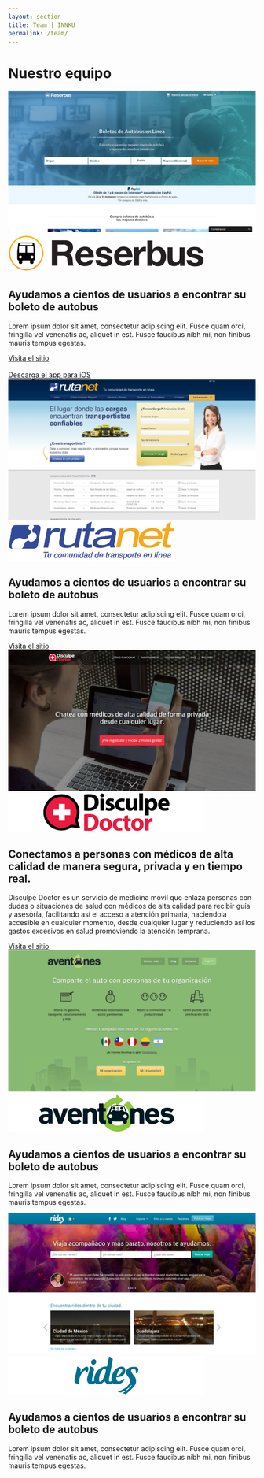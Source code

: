 ```yaml
---
layout: section
title: Team | INNKU
permalink: /team/
---
```


<div class="row innku-title">
  <div class="col-lg-12">
    <h1>Nuestro equipo</h1>
  </div>
  <div class="col-lg-offset-5 col-lg-2 col-md-offset-5 col-md-2 col-sm-offset-5 col-sm-2 col-xs-offset-4 col-xs-4">
    <div class="row">
      <div class="col-lg-offset-4 col-lg-4 col-md-offset-4 col-md-4 col-sm-offset-4 col-sm-4 col-xs-offset-4 col-xs-4 innku-title-divisor">
      </div>
    </div>
  </div>
</div>

<div data-spy="scroll" data-target="#innku-projects" data-offset="0" class="scrollspy-example">

  <div id="reserbus" class="row innku-project">
    <div class="col-lg-offset-1 col-lg-10 col-md-offset-1 col-md-10 col-sm-offset-1 col-sm-10 innku-project-frame">
    </div>
    <div class="col-lg-offset-2 col-lg-8 col-md-offset-2 col-md-8 col-sm-offset-2 col-sm-8">
      <img src="img/reserbus.png" />
      <div class="row">
        <div class="col-lg-offset-4 col-lg-4 col-xs-8 innku-project-logo">
          <img src="img/logo-reserbus.svg" />
        </div>
      </div>
      <div class="row">
        <div class="col-lg-12">
          <h2>Ayudamos a cientos de usuarios a <span>encontrar</span> su boleto de autobus</h2>
        </div>
      </div>
      <div class="row">
        <div class="col-lg-1 col-md-1 col-sm-1 col-xs-1 innku-project-divisor">
        </div>
      </div>
      <p>Lorem ipsum dolor sit amet, consectetur adipiscing elit. Fusce quam orci, fringilla vel venenatis ac, aliquet in est. Fusce faucibus nibh mi, non finibus mauris tempus egestas.</p>
      <div class="innku-project-button-group">
        <a href="http://reserbus.mx" class="btn btn-innku" role="button">Visita el sitio</a>
        <br class="visible-xs">
        <br class="visible-xs">
        <a href="http://reserbus.mx" class="btn btn-innku" role="button">Descarga el app para iOS</a>
      </div>
    </div>
  </div>

  <div id="rutanet" class="row innku-project">
    <div class="col-lg-offset-1 col-lg-10 col-md-offset-1 col-md-10 innku-project-frame">
    </div>
    <div class="col-lg-offset-2 col-lg-8 col-md-offset-2 col-md-8">
      <img src="img/Rutanet.jpg" />
      <div class="row">
        <div class="col-lg-offset-4 col-lg-4 col-xs-8 innku-project-logo">
          <img src="img/logo-rutanet.svg" />
        </div>
      </div>
      <div class="row">
        <div class="col-lg-12 innku-project-title">
          <h2>Ayudamos a cientos de usuarios a <span>encontrar</span> su boleto de autobus</h2>
        </div>
      </div>
      <div class="row">
        <div class="col-lg-1 col-md-1 col-sm-1 col-xs-1 innku-project-divisor">
        </div>
      </div>
      <p>Lorem ipsum dolor sit amet, consectetur adipiscing elit. Fusce quam orci, fringilla vel venenatis ac, aliquet in est. Fusce faucibus nibh mi, non finibus mauris tempus egestas.</p>
      <div class="innku-project-button-group">
        <a href="http://rutanet.com" class="btn btn-innku" role="button">Visita el sitio</a>
      </div>
    </div>
  </div>

  <div id="disculpe-doctor" class="row innku-project">
    <div class="col-lg-offset-1 col-lg-10 col-md-offset-1 col-md-10 innku-project-frame">
    </div>
    <div class="col-lg-offset-2 col-lg-8 col-md-offset-2 col-md-8">
      <img src="img/DDr.jpg" />
      <div class="row">
        <div class="col-lg-offset-4 col-lg-4 col-xs-8 innku-project-logo">
          <img src="img/logo-disculpe-doctor.svg" />
        </div>
      </div>
      <div class="row">
        <div class="col-lg-12 innku-project-title">
          <h2><span>Conectamos</span> a personas con médicos de alta calidad de manera segura, privada y en tiempo real.</h2>
        </div>
      </div>
      <div class="row">
        <div class="col-lg-1 col-md-1 col-sm-1 col-xs-1 innku-project-divisor">
        </div>
      </div>
      <p>Disculpe Doctor es un servicio de medicina móvil que enlaza personas con dudas o situaciones de salud con médicos de alta calidad para recibir guía y asesoría, facilitando así el acceso a atención primaria, haciéndola accesible en cualquier momento, desde cualquier lugar y reduciendo así los gastos excesivos en salud promoviendo la atención temprana.</p>
      <div class="innku-project-button-group">
        <a href="http://disculpedoctor.com" class="btn btn-innku" role="button">Visita el sitio</a>
      </div>
    </div>
  </div>

  <div id="aventones" class="row innku-project">
    <div class="col-lg-offset-1 col-lg-10 col-md-offset-1 col-md-10 innku-project-frame">
    </div>
    <div class="col-lg-offset-2 col-lg-8 col-md-offset-2 col-md-8">
      <img src="img/aventones.png" />
      <div class="row">
        <div class="col-lg-offset-4 col-lg-4 col-xs-8 innku-project-logo">
          <img src="img/logo-aventones.svg" />
        </div>
      </div>
      <div class="row">
        <div class="col-lg-12 innku-project-title">
          <h2>Ayudamos a cientos de usuarios a <span>encontrar</span> su boleto de autobus</h2>
        </div>
      </div>
      <div class="row">
        <div class="col-lg-1 col-md-1 col-sm-1 col-xs-1 innku-project-divisor">
        </div>
      </div>
      <p>Lorem ipsum dolor sit amet, consectetur adipiscing elit. Fusce quam orci, fringilla vel venenatis ac, aliquet in est. Fusce faucibus nibh mi, non finibus mauris tempus egestas.</p>
    </div>
  </div>

  <div class="row innku-project">
    <div class="col-lg-offset-1 col-lg-10 col-md-offset-1 col-md-10 innku-project-frame">
    </div>
    <div class="col-lg-offset-2 col-lg-8 col-md-offset-2 col-md-8">
      <img src="img/rides.png" />
      <div class="row">
        <div class="col-lg-offset-4 col-lg-4 col-xs-8 innku-project-logo">
          <img src="img/logo-rides.svg" />
        </div>
      </div>
      <div class="row">
        <div class="col-lg-12 innku-project-title">
          <h2>Ayudamos a cientos de usuarios a <span>encontrar</span> su boleto de autobus</h2>
        </div>
      </div>
      <div class="row">
        <div class="col-lg-1 col-md-1 col-sm-1 col-xs-1 innku-project-divisor">
        </div>
      </div>
      <p>Lorem ipsum dolor sit amet, consectetur adipiscing elit. Fusce quam orci, fringilla vel venenatis ac, aliquet in est. Fusce faucibus nibh mi, non finibus mauris tempus egestas.</p>
    </div>
  </div>

</div>
